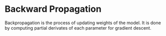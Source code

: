 # Backward Propagation

Backpropagation is the process of updating weights of the model. It is done by computing partial derivates of each parameter for gradient descent.
